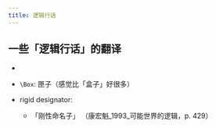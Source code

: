 ```yaml
---
title: 逻辑行话
---
```


## 一些「逻辑行话」的翻译

- 

- `\Box`: 匣子（感觉比「盒子」好很多）

- rigid designator:
    - 「刚性命名子」 （康宏魁_1993_可能世界的逻辑，p. 429）
